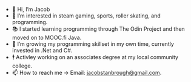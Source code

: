- 👋 Hi, I’m Jacob
- 👀 I’m interested in steam gaming, sports, roller skating, and programming.
- 📚 I started learning programming through The Odin Project and then moved on to MOOC.fi Java.
- 💾 I’m growing my programming skillset in my own time, currently invested in .Net and C#.
- 🕴️ Activley working on an associates degree at my local community college.
- 📫 How to reach me -> Email: jacobstanbrough@gmail.com.
